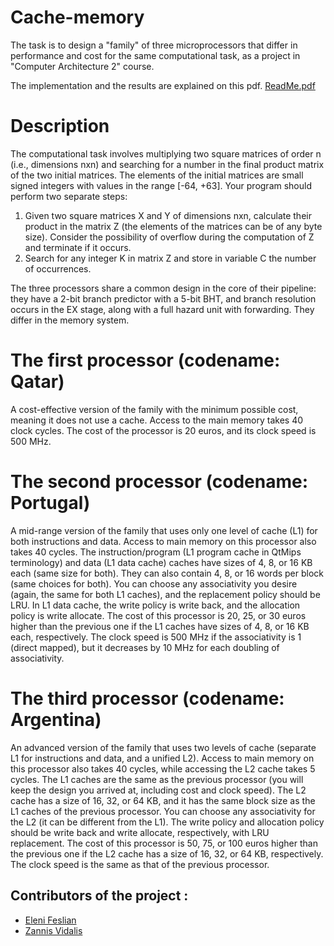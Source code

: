 # Cache-memory
The task is to design a "family" of three microprocessors that differ in performance and cost for the same computational task, as a project in "Computer Architecture 2" course.

The implementation and the results are explained on this pdf. [ReadMe.pdf](https://github.com/Vicky-Christofilopoulou/Cache-memory/files/14550329/ReadMe.pdf)

# Description 
The computational task involves multiplying two square matrices of order n (i.e., dimensions nxn) and searching for a number in the final product matrix of the two initial matrices. The elements of the initial matrices are small signed integers with values in the range [-64, +63]. Your program should perform two separate steps:

1. Given two square matrices X and Y of dimensions nxn, calculate their product in the matrix Z (the elements of the matrices can be of any byte size). Consider the possibility of overflow during the computation of Z and terminate if it occurs.
2. Search for any integer K in matrix Z and store in variable C the number of occurrences.

The three processors share a common design in the core of their pipeline: they have a 2-bit branch predictor with a 5-bit BHT, and branch resolution occurs in the EX stage, along with a full hazard unit with forwarding. They differ in the memory system.

# The first processor (codename: Qatar) 
A cost-effective version of the family with the minimum possible cost, meaning it does not use a cache. Access to the main memory takes 40 clock cycles. The cost of the processor is 20 euros, and its clock speed is 500 MHz.

# The second processor (codename: Portugal)
A mid-range version of the family that uses only one level of cache (L1) for both instructions and data. Access to main memory on this processor also takes 40 cycles. The instruction/program (L1 program cache in QtMips terminology) and data (L1 data cache) caches have sizes of 4, 8, or 16 KB each (same size for both). They can also contain 4, 8, or 16 words per block (same choices for both). You can choose any associativity you desire (again, the same for both L1 caches), and the replacement policy should be LRU. In L1 data cache, the write policy is write back, and the allocation policy is write allocate. The cost of this processor is 20, 25, or 30 euros higher than the previous one if the L1 caches have sizes of 4, 8, or 16 KB each, respectively. The clock speed is 500 MHz if the associativity is 1 (direct mapped), but it decreases by 10 MHz for each doubling of associativity.

# The third processor (codename: Argentina)
An advanced version of the family that uses two levels of cache (separate L1 for instructions and data, and a unified L2). Access to main memory on this processor also takes 40 cycles, while accessing the L2 cache takes 5 cycles. The L1 caches are the same as the previous processor (you will keep the design you arrived at, including cost and clock speed). The L2 cache has a size of 16, 32, or 64 KB, and it has the same block size as the L1 caches of the previous processor. You can choose any associativity for the L2 (it can be different from the L1). The write policy and allocation policy should be write back and write allocate, respectively, with LRU replacement. The cost of this processor is 50, 75, or 100 euros higher than the previous one if the L2 cache has a size of 16, 32, or 64 KB, respectively. The clock speed is the same as that of the previous processor.

## Contributors of the project :
* [Eleni Feslian](https://github.com/sdi2000204)
* [Zannis Vidalis](https://github.com/sdi2000022)

